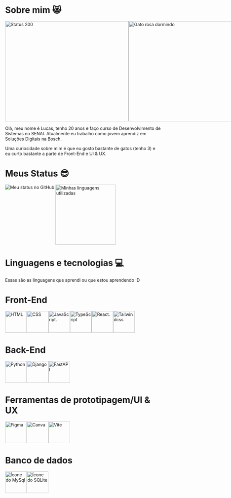 # Sobre mim 😸

<div style="display: flex;">
   <img src="https://http.cat/200" alt="Status 200" title="Maurício" width="400px" height="325px">
   <img src="https://media1.giphy.com/media/v1.Y2lkPTc5MGI3NjExaTZzeGMwdXpmOXk3MWthZTRkb3k0eW1mZnU1ZzZ0ZmUzYjljdjUyZSZlcD12MV9pbnRlcm5hbF9naWZfYnlfaWQmY3Q9Zw/KcaIAb7hqmjX7hyk9x/giphy.gif" alt="Gato rosa dormindo" title="Gatinho fofo" width="400px" height="325px"/>
</div>

Olá, meu nome é Lucas, tenho 20 anos e faço curso de Desenvolvimento de Sistemas no SENAI. Atualmente eu trabalho como jovem aprendiz em Soluções Digitais na Bosch.

Uma curiosidade sobre mim é que eu gosto bastante de gatos (tenho 3) e eu curto bastante a parte de Front-End e UI & UX.

# Meus Status 😎

<div style="display: flex;">
   <img src="https://github-readme-stats.vercel.app/api?username=lucasboaratti&show_icons=true&theme=tokyonight" alt="Meu status no GitHub."/>
   <img src="https://github-readme-stats-sigma-five.vercel.app/api/top-langs/?username=lucasboaratti&layout=compact&langs_count=5&theme=tokyonight" alt="Minhas linguagens utilizadas" height="195px"/>
</div>

# Linguagens e tecnologias 💻

Essas são as linguagens que aprendi ou que estou aprendendo :D

<h1>Front-End</h1>

<div style="display: flex">
   <img src="https://cdn.jsdelivr.net/gh/devicons/devicon@latest/icons/html5/html5-original.svg" alt="HTML" title="HTML" width="70px" height="70px"/>
   <img src="https://cdn.jsdelivr.net/gh/devicons/devicon@latest/icons/css3/css3-original.svg" alt="CSS" title="CSS" width="70px" height="70px"/>
   <img src="https://cdn.jsdelivr.net/gh/devicons/devicon@latest/icons/javascript/javascript-original.svg" alt="JavaScript." title="JavaScript" width="70px" height="70px"/>
   <img src="https://cdn.jsdelivr.net/gh/devicons/devicon@latest/icons/typescript/typescript-original.svg" alt="TypeScript" title="TypeScript" width="70px" height="70px"/>
   <img src="https://cdn.jsdelivr.net/gh/devicons/devicon@latest/icons/react/react-original.svg" alt="React." title="React" width="70px" height="70px"/>
   <img src="https://cdn.jsdelivr.net/gh/devicons/devicon@latest/icons/tailwindcss/tailwindcss-original.svg" alt="Tailwindcss" title="Tailwindcss" width="70px" height="70px"/>
</div>

<h1>Back-End</h1>

<div style="display: flex;">
   <img src="https://cdn.jsdelivr.net/gh/devicons/devicon@latest/icons/python/python-original.svg" alt="Python" title="Python" width="70px" height="70px"/>
   <img src="https://icon.icepanel.io/Technology/png-shadow-512/Django.png" alt="Django" title="Django" width="70px" height="70px"/>
   <img src="https://cdn.jsdelivr.net/gh/devicons/devicon@latest/icons/fastapi/fastapi-original.svg" alt="FastAPI" title="FastAPI" width="70px" height="70px"/>
</div>

<h1>Ferramentas de prototipagem/UI & UX</h1>

<div style="display: flex;">
   <img src="https://cdn.jsdelivr.net/gh/devicons/devicon/icons/figma/figma-original.svg" alt="Figma" title="Figma" width="70px" height="70px"/>
   <img src="https://cdn.jsdelivr.net/gh/devicons/devicon@latest/icons/canva/canva-original.svg" alt="Canva" title="Canva" width="70px" height="70px"/> 
   <img src="https://cdn.jsdelivr.net/gh/devicons/devicon@latest/icons/vitejs/vitejs-original.svg" alt="Vite" title="Vite" width="70px" height="70px">
</div>

<h1>Banco de dados</h1>

<div style="display: flex;">
   <img src="https://cdn.jsdelivr.net/gh/devicons/devicon@latest/icons/mysql/mysql-original-wordmark.svg" alt="Ícone do MySql" title="MySql" width="70px" height="70px"/>
   <img src="https://cdn.jsdelivr.net/gh/devicons/devicon@latest/icons/sqlite/sqlite-original.svg" alt="Ícone do SQLite" title="SQLite" width="70px" height="70px"/>
</div>
